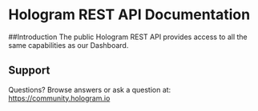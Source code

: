 # Hologram REST API Documentation

##Introduction
The public Hologram REST API provides access to all the same capabilities as our Dashboard.

## Support

Questions? Browse answers or ask a question at: https://community.hologram.io
